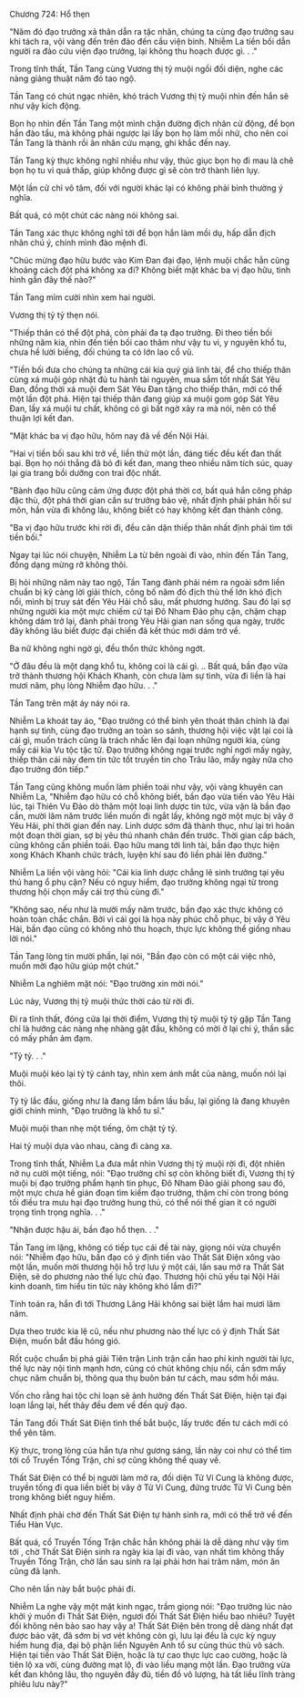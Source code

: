 




Chương 724: Hổ thẹn


"Năm đó đạo trưởng xả thân dẫn ra tặc nhân, chúng ta cùng đạo trưởng sau khi tách ra, vội vàng đến trên đảo đến cầu viện binh. Nhiễm La tiền bối dẫn người ra đảo cứu viện đạo trưởng, lại không thu hoạch được gì. . ."

Trong tĩnh thất, Tần Tang cùng Vương thị tỷ muội ngồi đối diện, nghe các nàng giảng thuật năm đó tao ngộ.

Tần Tang có chút ngạc nhiên, khó trách Vương thị tỷ muội nhìn đến hắn sẽ như vậy kích động.

Bọn họ nhìn đến Tần Tang một mình chặn đường địch nhân cử động, để bọn hắn đào tẩu, mà không phải ngược lại lấy bọn họ làm mồi nhử, cho nên coi Tần Tang là thành rồi ân nhân cứu mạng, ghi khắc đến nay.

Tần Tang kỳ thực không nghĩ nhiều như vậy, thúc giục bọn họ đi mau là chê bọn họ tu vi quá thấp, giúp không được gì sẽ còn trở thành liên lụy.

Một lần cử chỉ vô tâm, đối với người khác lại có không phải bình thường ý nghĩa.

Bất quá, có một chút các nàng nói không sai.

Tần Tang xác thực không nghĩ tới để bọn hắn làm mồi dụ, hấp dẫn địch nhân chú ý, chính mình đào mệnh đi.

"Chúc mừng đạo hữu bước vào Kim Đan đại đạo, lệnh muội chắc hẳn cũng khoảng cách đột phá không xa đi? Không biết mặt khác ba vị đạo hữu, tình hình gần đây thế nào?"

Tần Tang mỉm cười nhìn xem hai người.

Vương thị tỷ tỷ thẹn nói.

"Thiếp thân có thể đột phá, còn phải đa tạ đạo trưởng. Đi theo tiền bối những năm kia, nhìn đến tiền bối cao thâm như vậy tu vi, y nguyên khổ tu, chưa hề lười biếng, đối chúng ta có lớn lao cổ vũ.

"Tiền bối đưa cho chúng ta những cái kia quý giá linh tài, để cho thiếp thân cùng xá muội góp nhặt đủ tu hành tài nguyên, mua sắm tốt nhất Sát Yêu Đan, đồng thời xá muội đem Sát Yêu Đan tặng cho thiếp thân, mới có thể một lần đột phá. Hiện tại thiếp thân đang giúp xá muội gom góp Sát Yêu Đan, lấy xá muội tư chất, không có gì bất ngờ xảy ra mà nói, nên có thể thuận lợi kết đan.

"Mặt khác ba vị đạo hữu, hôm nay đã về đến Nội Hải.

"Hai vị tiền bối sau khi trở về, liền thử một lần, đáng tiếc đều kết đan thất bại. Bọn họ nói thẳng đã bỏ đi kết đan, mang theo nhiều năm tích súc, quay lại gia trang bồi dưỡng con trai độc nhất.

"Bành đạo hữu cũng cảm ứng được đột phá thời cơ, bất quá hắn công pháp đặc thù, đột phá thời gian cần sư trưởng bảo vệ, nhất định phải phản hồi sư môn, hắn vừa đi không lâu, không biết có hay không kết đan thành công.

"Ba vị đạo hữu trước khi rời đi, đều căn dặn thiếp thân nhất định phải tìm tới tiền bối."

Ngay tại lúc nói chuyện, Nhiễm La từ bên ngoài đi vào, nhìn đến Tần Tang, đồng dạng mừng rỡ không thôi.

Bị hỏi những năm này tao ngộ, Tần Tang đành phải ném ra ngoài sớm liền chuẩn bị kỹ càng lời giải thích, công bố năm đó địch thủ thế lớn khó địch nổi, mình bị truy sát đến Yêu Hải chỗ sâu, mất phương hướng. Sau đó lại sợ những người kia một mực chiếm cứ tại Đô Nham Đảo phụ cận, chậm chạp không dám trở lại, đành phải trong Yêu Hải gian nan sống qua ngày, trước đây không lâu biết được đại chiến đã kết thúc mới dám trở về.

Ba nữ không nghi ngờ gì, đều thổn thức không ngớt.

"Ở đâu đều là một dạng khổ tu, không coi là cái gì. .. Bất quá, bần đạo vừa trở thành thương hội Khách Khanh, còn chưa làm sự tình, vừa đi liền là hai mươi năm, phụ lòng Nhiễm đạo hữu. . ."

Tần Tang trên mặt áy náy nói ra.

Nhiễm La khoát tay áo, "Đạo trưởng có thể bình yên thoát thân chính là đại hạnh sự tình, cùng đạo trưởng an toàn so sánh, thương hội việc vặt lại coi là cái gì, muốn trách cũng là trách nhấc lên đại loạn những người kia, cùng mấy cái kia Vu tộc tặc tử. Đạo trưởng không ngại trước nghỉ ngơi mấy ngày, thiếp thân cái này đem tin tức tốt truyền tin cho Trâu lão, mấy ngày nữa cho đạo trưởng đón tiếp."

Tần Tang cũng không muốn làm phiền toái như vậy, vội vàng khuyên can Nhiễm La, "Nhiễm đạo hữu có chỗ không biết, bần đạo vừa tiến vào Yêu Hải lúc, tại Thiên Vu Đảo dò thăm một loại linh dược tin tức, vừa vặn là bần đạo cần, mười lăm năm trước liền muốn đi ngắt lấy, không ngờ một mực bị vây ở Yêu Hải, phí thời gian đến nay. Linh dược sớm đã thành thục, như lại trì hoãn một đoạn thời gian, sợ bị yêu thú nhanh chân đến trước. Thời gian cấp bách, cũng không cần phiền toái. Đạo hữu mang tới linh tài, bần đạo thực hiện xong Khách Khanh chức trách, luyện khí sau đó liền phải lên đường."

Nhiễm La liền vội vàng hỏi: "Cái kia linh dược chẳng lẽ sinh trưởng tại yêu thú hang ổ phụ cận? Nếu có nguy hiểm, đạo trưởng không ngại từ trong thương hội chọn mấy cái trợ thủ cùng đi."

"Không sao, nếu như là mười mấy năm trước, bần đạo xác thực không có hoàn toàn chắc chắn. Bởi vì cái gọi là họa này phúc chỗ phục, bị vây ở Yêu Hải, bần đạo cũng có không nhỏ thu hoạch, thực lực không thể giống nhau lời nói."

Tần Tang lòng tin mười phần, lại nói, "Bần đạo còn có một cái việc nhỏ, muốn mời đạo hữu giúp một chút."

Nhiễm La nghiêm mặt nói: "Đạo trường xin mời nói."

Lúc này, Vương thị tỷ muội thức thời cáo từ rời đi.

Đi ra tĩnh thất, đóng cửa lại thời điểm, Vương thị tỷ muội tỷ tỷ gặp Tần Tang chỉ là hướng các nàng nhẹ nhàng gật đầu, không có mời ở lại chi ý, thần sắc có mấy phần ảm đạm.

"Tỷ tỷ. . ."

Muội muội kéo lại tỷ tỷ cánh tay, nhìn xem ánh mắt của nàng, muốn nói lại thôi.

Tỷ tỷ lắc đầu, giống như là đang lầm bầm lầu bầu, lại giống là đang khuyên giới chính mình, "Đạo trưởng là khổ tu sĩ."

Muội muội than nhẹ một tiếng, ôm chặt tỷ tỷ.

Hai tỷ muội dựa vào nhau, càng đi càng xa.

Trong tĩnh thất, Nhiễm La đưa mắt nhìn Vương thị tỷ muội rời đi, đột nhiên nở nụ cười một tiếng, nói: "Đạo trưởng chỉ sợ còn không biết đi, Vương thị tỷ muội bị đạo trưởng phẩm hạnh tin phục, Đô Nham Đảo giải phong sau đó, một mực chưa hề gián đoạn tìm kiếm đạo trưởng, thậm chí còn trong bóng tối điều tra mưu hại đạo trưởng hung thủ, có thể nói thế gian ít có người trọng tình trọng nghĩa. . ."

"Nhận được hậu ái, bần đạo hổ thẹn. . ."

Tần Tang im lặng, không có tiếp tục cái đề tài này, giọng nói vừa chuyển nói: "Nhiễm đạo hữu, bần đạo có ý định tiến vào Thất Sát Điện xông vào một lần, muốn mời thương hội hỗ trợ lưu ý một cái, lần sau mở ra Thất Sát Điện, sẽ do phương nào thế lực chủ đạo. Thương hội chủ yếu tại Nội Hải kinh doanh, tìm hiểu tin tức này không khó lắm đi?"

Tính toán ra, hắn đi tới Thương Lãng Hải không sai biệt lắm hai mươi lăm năm.

Dựa theo trước kia lệ cũ, nếu như phương nào thế lực có ý định Thất Sát Điện, muốn bắt đầu hóng gió.

Rốt cuộc chuẩn bị phá giải Tiên trận Linh trận cần hao phí kinh người tài lực, thế lực này nội tình mạnh hơn, cũng có chút không chịu nổi, cần sớm mấy chục năm chuẩn bị, thông qua thụ buôn bán tư cách, mau sớm hồi máu.

Vốn cho rằng hai tộc chi loạn sẽ ảnh hưởng đến Thất Sát Điện, hiện tại đại loạn lắng lại, hết thảy đều đem về đến quỹ đạo.

Tần Tang đối Thất Sát Điện tình thế bắt buộc, lấy trước đến tư cách mới có thể yên tâm.

Kỳ thực, trong lòng của hắn tựa như gương sáng, lần này coi như có thể tìm tới cổ Truyền Tống Trận, chỉ sợ cũng không thể quay về.

Thất Sát Điện có thể bị người làm mở ra, đối diện Tử Vi Cung là không được, truyền tống đi qua liền biết bị vây ở Tử Vi Cung, đứng trước Tử Vi Cung bên trong không biết nguy hiểm.

Nhất định phải chờ đến Thất Sát Điện tự hành sinh ra, mới có thể trở về đến Tiểu Hàn Vực.

Bất quá, cổ Truyền Tống Trận chắc hẳn không phải là dễ dàng như vậy tìm tới , chờ Thất Sát Điện sinh ra ngày kia lại đi vào, vạn nhất tìm không thấy Truyền Tống Trận, chờ lần sau sinh ra lại phải hơn hai trăm năm, món ăn cũng đã lạnh.

Cho nên lần này bắt buộc phải đi.

Nhiễm La nghe vậy một mặt kinh ngạc, trầm giọng nói: "Đạo trưởng lúc nào khởi ý muốn đi Thất Sát Điện, ngươi đối Thất Sát Điện hiểu bao nhiêu? Tuyệt đối không nên bảo sao hay vậy a! Thất Sát Điện bên trong dễ dàng nhất đạt được bảo vật, đã sớm bị vơ vét không còn gì, lưu lại đều là cực kỳ nguy hiểm hung địa, đại bộ phận liền Nguyên Anh tổ sư cũng thúc thủ vô sách. Hiện tại tiến vào Thất Sát Điện, hoặc là tự cao thực lực cao cường, hoặc là tiên lộ xa vời, cùng đường mạt lộ, đi vào liều mạng một lần. Đạo trưởng vừa kết đan không lâu, thọ nguyên đầy đủ, tiền đồ vô lượng, hà tất liều lĩnh tràng phiêu lưu này?"




